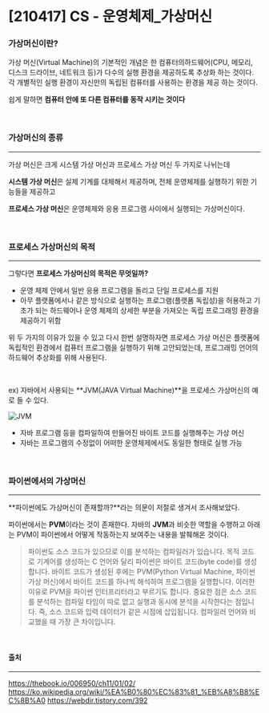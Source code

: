 # [210417] CS - 운영체제_가상머신

### 가상머신이란?

가상 머신(Virtual Machine)의 기본적인 개념은 한 컴퓨터의하드웨어(CPU, 메모리, 디스크 드라이브, 네트워크 등)가 다수의 실행 환경을 제공하도록 추상화 하는 것이다. 각 개별적인 실행 환경이 자신만의 독립된 컴퓨터를 사용하는 환경을 제공 하는 것이다.

쉽게 말하면 **컴퓨터 안에 또 다른 컴퓨터를 동작 시키는 것이다**

<br>

### 가상머신의 종류

---

가상 머신은 크게 시스템 가상 머신과 프로세스 가상 머신 두 가지로 나뉘는데 

**시스템 가상 머신**은 실제 기계를 대체해서 제공하며, 전체 운영체제를 실행하기 위한 기능들을 제공하고

**프로세스 가상 머신**은 운영체제와 응용 프로그램 사이에서 실행되는 가상머신이다.

<br>

### 프로세스 가상머신의 목적

---

그렇다면 **프로세스 가상머신의 목적은 무엇일까?**

- 운영 체제 안에서 일반 응용 프로그램을 돌리고 단일 프로세스를 지원
- 아무 플랫폼에서나 같은 방식으로 실행하는 프로그램(플랫폼 독립성)을 허용하고 기초가 되는 하드웨어나 운영 체제의 상세한 부분을 가져오는 독립 프로그래밍 환경을 제공하기 위함

위 두 가지의 이유가 있을 수 있고 다시 한번 설명하자면 프로세스 가상 머신은 플랫폼에 독립적인 환경에서 컴퓨터 프로그램을 실행하기 위해 고안되었는데, 프로그래밍 언어의 하드웨어 추상화를 위해 사용된다. 

<br>

ex) 자바에서 사용되는 **JVM(JAVA Virtual Machine)**을 프로세스 가상머신의 예로 들 수 있다.



![JVM](https://user-images.githubusercontent.com/64825713/115100560-5f60bf80-9f78-11eb-8338-57455a06ad41.png)


- 자바 프로그램 등을 컴파일하여 만들어진 바이트 코드를 실행해주는 가상 머신
- 자바는 프로그램의 수정없이 어떠한 운영체제에서도 동일한 형태로 실행 가능

<br>

### 파이썬에서의 가상머신

---

**파이썬에도 가상머신이 존재할까?**라는 의문이 저절로 생겨서 조사해보았다.

파이썬에서는 **PVM**이라는 것이 존재한다. 자바의 **JVM**과 비슷한 역할을 수행하고 아래는 PVM이 파이썬에서 어떻게 작동하는지 보여주는 내용을 발췌해온 것이다.



> 파이썬도 소스 코드가 있으므로 이를 분석하는 컴파일러가 있습니다. 목적 코드로 기계어를 생성하는 C 언어와 달리 파이썬은 바이트 코드(byte code)를 생성합니다. 바이트 코드가 생성된 후에는 PVM(Python Virtual Machine, 파이썬 가상 머신)에서 바이트 코드를 하나씩 해석하여 프로그램을 실행합니다. 이러한 이유로 PVM을 파이썬 인터프리터라고 부르기도 합니다. 중요한 점은 소스 코드를 분석하는 컴파일 타임이 따로 없고 실행과 동시에 분석을 시작한다는 점입니다. 즉, 소스 코드와 입력 데이터가 같은 시점에 삽입됩니다. 컴파일러 언어와 비교했을 때 가장 큰 차이입니다.

<br>

#### 출처

---

https://thebook.io/006950/ch11/01/02/
https://ko.wikipedia.org/wiki/%EA%B0%80%EC%83%81_%EB%A8%B8%EC%8B%A0
https://webdir.tistory.com/392
